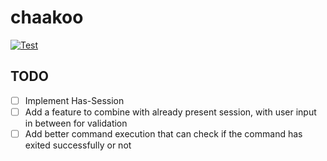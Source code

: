 # chaakoo

[![Test](https://github.com/pallavJha/chaakoo/actions/workflows/test.yaml/badge.svg)](https://github.com/pallavJha/chaakoo/actions/workflows/test.yaml)

## TODO

- [ ] Implement Has-Session
- [ ] Add a feature to combine with already present session, with user input in between for validation
- [ ] Add better command execution that can check if the command has exited successfully or not
